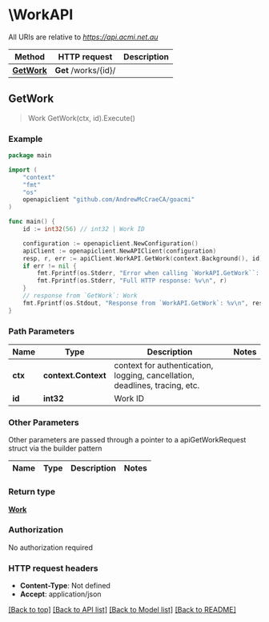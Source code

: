 # \WorkAPI

All URIs are relative to *https://api.acmi.net.au*

Method | HTTP request | Description
------------- | ------------- | -------------
[**GetWork**](WorkAPI.md#GetWork) | **Get** /works/{id}/ | 



## GetWork

> Work GetWork(ctx, id).Execute()



### Example

```go
package main

import (
    "context"
    "fmt"
    "os"
    openapiclient "github.com/AndrewMcCraeCA/goacmi"
)

func main() {
    id := int32(56) // int32 | Work ID

    configuration := openapiclient.NewConfiguration()
    apiClient := openapiclient.NewAPIClient(configuration)
    resp, r, err := apiClient.WorkAPI.GetWork(context.Background(), id).Execute()
    if err != nil {
        fmt.Fprintf(os.Stderr, "Error when calling `WorkAPI.GetWork``: %v\n", err)
        fmt.Fprintf(os.Stderr, "Full HTTP response: %v\n", r)
    }
    // response from `GetWork`: Work
    fmt.Fprintf(os.Stdout, "Response from `WorkAPI.GetWork`: %v\n", resp)
}
```

### Path Parameters


Name | Type | Description  | Notes
------------- | ------------- | ------------- | -------------
**ctx** | **context.Context** | context for authentication, logging, cancellation, deadlines, tracing, etc.
**id** | **int32** | Work ID | 

### Other Parameters

Other parameters are passed through a pointer to a apiGetWorkRequest struct via the builder pattern


Name | Type | Description  | Notes
------------- | ------------- | ------------- | -------------


### Return type

[**Work**](Work.md)

### Authorization

No authorization required

### HTTP request headers

- **Content-Type**: Not defined
- **Accept**: application/json

[[Back to top]](#) [[Back to API list]](../README.md#documentation-for-api-endpoints)
[[Back to Model list]](../README.md#documentation-for-models)
[[Back to README]](../README.md)

